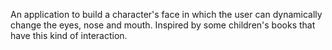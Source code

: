 An application to build a character's face in which the user can dynamically change the eyes, nose and mouth. Inspired by some children's books that have this kind of interaction.
